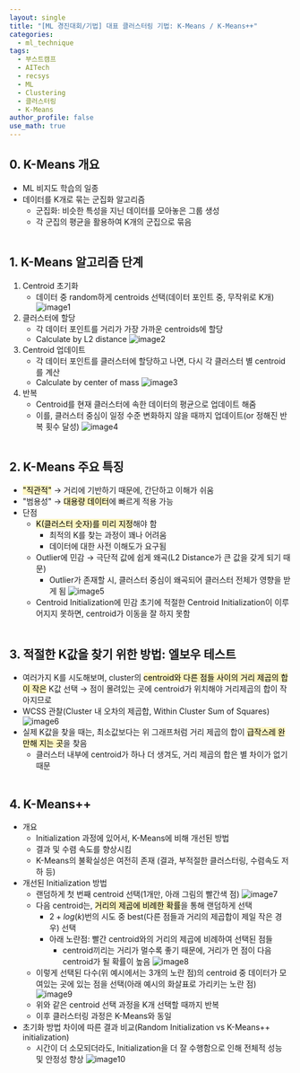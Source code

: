 ```yaml
---
layout: single
title: "[ML 경진대회/기법] 대표 클러스터링 기법: K-Means / K-Means++"
categories:
  - ml_technique
tags:
  - 부스트캠프
  - AITech
  - recsys
  - ML
  - Clustering
  - 클러스터링
  - K-Means
author_profile: false
use_math: true
---
```

## 0. K-Means 개요
- ML 비지도 학습의 일종
- 데이터를 K개로 묶는 군집화 알고리즘
	- 군집화: 비슷한 특성을 지닌 데이터를 모아놓은 그룹 생성
	- 각 군집의 평균을 활용하여 K개의 군집으로 묶음<br><br>

## 1. K-Means 알고리즘 단계
1. Centroid 초기화
	- 데이터 중 random하게 centroids 선택(데이터 포인트 중, 무작위로 K개)
		![image1](스크린샷%202025-07-09%20오전%2010.50.38.png)
2. 클러스터에 할당
	- 각 데이터 포인트를 거리가 가장 가까운 centroids에 할당
	- Calculate by L2 distance
		![image2](스크린샷%202025-07-09%20오전%2010.51.38.png)
3. Centroid 업데이트
	- 각 데이터 포인트를 클러스터에 할당하고 나면, 다시 각 클러스터 별 centroid를 계산
	- Calculate by center of mass
		![image3](스크린샷%202025-07-09%20오전%2010.56.34.png)
4. 반복
	- Centroid를 현재 클러스터에 속한 데이터의 평균으로 업데이트 해줌
	- 이를, 클러스터 중심이 일정 수준 변화하지 않을 때까지 업데이트(or 정해진 반복 횟수 달성)
		![image4](스크린샷%202025-07-09%20오전%2010.58.04.png)<br><br>

## 2. K-Means 주요 특징
- <mark style="background: #FFF3A3A6;">"직관적"</mark> → 거리에 기반하기 때문에, 간단하고 이해가 쉬움
- "범용성" → <mark style="background: #FFF3A3A6;">대용량 데이터</mark>에 빠르게 적용 가능
- 단점
	- <mark style="background: #FFF3A3A6;">K(클러스터 숫자)를 미리 지정</mark>해야 함
		- 최적의 K를 찾는 과정이 꽤나 어려움
		- 데이터에 대한 사전 이해도가 요구됨
	- Outlier에 민감 → 극단적 값에 쉽게 왜곡(L2 Distance가 큰 값을 갖게 되기 때문)
		- Outlier가 존재할 시, 클러스터 중심이 왜곡되어 클러스터 전체가 영향을 받게 됨
		![image5](스크린샷%202025-07-15%20오후%208.39.49.png)
	- Centroid Initialization에 민감
		초기에 적절한 Centroid Initialization이 이루어지지 못하면, centroid가 이동을 잘 하지 못함<br><br>

## 3. 적절한 K값을 찾기 위한 방법: 엘보우 테스트
- 여러가지 K를 시도해보며, cluster의 <mark style="background: #FFF3A3A6;">centroid와 다른 점들 사이의 거리 제곱의 합이 작은</mark> K값 선택 → 점이 몰려있는 곳에 centroid가 위치해야 거리제곱의 합이 작아지므로
- WCSS 관찰(Cluster 내 오차의 제곱합, Within Cluster Sum of Squares)
	![image6](스크린샷%202025-07-15%20오후%208.32.44.png)
- 실제 K값을 찾을 때는, 최소값보다는 위 그래프처럼 거리 제곱의 합이 <mark style="background: #FFF3A3A6;">급작스레 완만해 지는 곳</mark>을 찾음
	- 클러스터 내부에 centroid가 하나 더 생겨도, 거리 제곱의 합은 별 차이가 없기 때문<br><br>

## 4. K-Means++
- 개요
	- Initialization 과정에 있어서, K-Means에 비해 개선된 방법
	- 결과 및 수렴 속도를 향상시킴
	- K-Means의 불확실성은 여전히 존재 (결과, 부적절한 클러스터링, 수렴속도 저하 등)
- 개선된 Initialization 방법
	- 랜덤하게 첫 번째 centroid 선택(1개만, 아래 그림의 빨간색 점)
		![image7](스크린샷%202025-07-15%20오후%209.01.06.png)
	- 다음 centroid는, <mark style="background: #FFF3A3A6;">거리의 제곱에 비례한 확률</mark>을 통해 랜덤하게 선택
		- $2 + log(k)$번의 시도 중 best(다른 점들과 거리의 제곱합이 제일 작은 경우) 선택
		- 아래 노란점: 빨간 centroid와의 거리의 제곱에 비례하여 선택된 점들
			- centroid끼리는 거리가 멀수록 좋기 때문에, 거리가 먼 점이 다음 centroid가 될 확률이 높음
		![image8](스크린샷%202025-07-15%20오후%209.01.31.png)
	- 이렇게 선택된 다수(위 예시에서는 3개의 노란 점)의 centroid 중 데이터가 모여있는 곳에 있는 점을 선택(아래 예시의 화살표로 가리키는 노란 점)
		![image9](스크린샷%202025-07-15%20오후%209.09.54.png)
	- 위와 같은 centroid 선택 과정을 K개 선택할 때까지 반복
	- 이후 클러스터링 과정은 K-Means와 동일
- 초기화 방법 차이에 따른 결과 비교(Random Initialization vs K-Means++ initialization)
	- 시간이 더 소모되더라도, Initialization을 더 잘 수행함으로 인해 전체적 성능 및 안정성 향상
		![image10](스크린샷%202025-07-15%20오후%209.12.22.png)<br><br>
